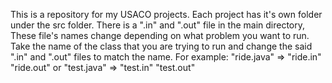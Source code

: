 This is a repository for my USACO projects. Each project has it's own folder under the src folder.
There is a ".in" and ".out" file in the main directory, These file's names change depending on what
problem you want to run. Take the name of the class that you are trying to run and change the said ".in"
and ".out" files to match the name. For example: "ride.java" => "ride.in" "ride.out" or "test.java" =>
"test.in" "test.out"
